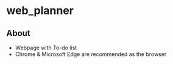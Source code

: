 # web_planner
About
-----
* Webpage with To-do list  
* Chrome & Microsoft Edge are recommended as the browser
